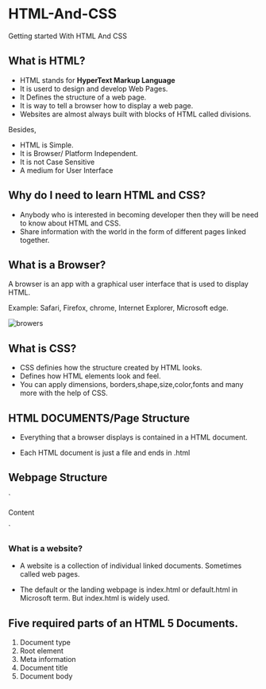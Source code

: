 # HTML-And-CSS
Getting started With HTML And CSS

## What is HTML?
- HTML stands for **HyperText Markup Language**
- It is userd to design and develop Web Pages.
- It Defines the  structure of a web page.
- It is way to tell a browser how to display a web page.
- Websites are almost always built with blocks of HTML called divisions.

Besides,

- HTML is Simple.
- It is Browser/ Platform Independent.
- It is not Case Sensitive
- A medium for User Interface

## Why do I need to learn HTML and CSS?
- Anybody who is interested in becoming developer then they will be need to know about HTML and CSS.
- Share information with the world in the form of different pages linked together.

## What is a Browser?
A browser is an app with a graphical user interface that is used to display HTML.

Example: Safari, Firefox, chrome, Internet Explorer, Microsoft edge.

![browers](https://user-images.githubusercontent.com/10678180/33669018-e9907162-da66-11e7-9863-fdce4106026a.PNG)

## What is CSS?
- CSS definies how the structure created by HTML looks.
- Defines how HTML elements look and feel.
- You can apply dimensions, borders,shape,size,color,fonts and many more with the help of CSS.

## HTML DOCUMENTS/Page Structure
- Everything that a browser displays is contained in a HTML document. 

- Each HTML document is just a file and ends in .html

## Webpage Structure

`
<!DOCTYPE>
<html>
<head>
     <title>Page Title</title>
</head>
<body>

<p>Content</p>

</body>

</html>
`



### What is a website?
- A website is a collection of individual linked documents. Sometimes called web pages.

- The default or the landing webpage is index.html or default.html in Microsoft term. But index.html is widely used.

## Five required parts of an HTML 5 Documents.
1. Document type
0. Root element
0. Meta information
0. Document title
0. Document body





